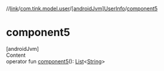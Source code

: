 //[link](../../index.md)/[com.tink.model.user](../index.md)/[[androidJvm]UserInfo](index.md)/[component5](component5.md)



# component5  
[androidJvm]  
Content  
operator fun [component5](component5.md)(): [List](https://kotlinlang.org/api/latest/jvm/stdlib/kotlin.collections/-list/index.html)<[String](https://kotlinlang.org/api/latest/jvm/stdlib/kotlin/-string/index.html)>  



